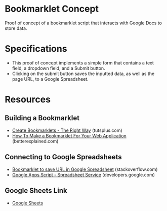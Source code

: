 # Bookmarklet Concept
Proof of concept of a bookmarklet script that interacts with Google Docs to store data.

# Specifications
- This proof of concept implements a simple form that contains a text field, a dropdown field, and a Submit button.
- Clicking on the submit button saves the inputted data, as well as the page URL, to a Google Spreadsheet.

# Resources
## Building a Bookmarklet

- [Create Bookmarklets - The Right Way](http://code.tutsplus.com/tutorials/create-bookmarklets-the-right-way--net-18154) (tutsplus.com)
- [How To Make a Bookmarklet For Your Web Application](http://betterexplained.com/articles/how-to-make-a-bookmarklet-for-your-web-application/) (betterexplained.com)


## Connecting to Google Spreadsheets
- [Bookmarklet to save URL in Google Spreadsheet](http://stackoverflow.com/questions/15592094/bookmarklet-to-save-url-in-google-spreadsheet) (stackoverflow.com)
- [Google Apps Script - Spreadsheet Service](https://developers.google.com/apps-script/reference/spreadsheet/) (developers.google.com)


## Google Sheets Link
- [ Google Sheets ](https://docs.google.com/spreadsheets/d/1NTlfje4H-K3KyvBvUDqIA0z7pz_VQpijJV5NcbwX1Rs/edit?usp=sharing)